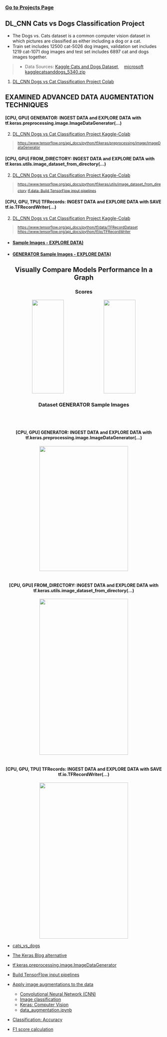 ### [Go to Projects Page](https://github.com/celik-muhammed/15P-Deep-Learning-Projects-with-Python/blob/master/README.md)

## DL_CNN Cats vs Dogs Classification Project
- The Dogs vs. Cats dataset is a common computer vision dataset in which pictures are classified as either including a dog or a cat.
- Train set includes 12500 cat-5026 dog images, validation set includes 1219 cat-1071 dog images and test set includes 6897 cat and dogs images together.
>- Data Sources: [Kaggle Cats and Dogs Dataset](https://www.kaggle.com/c/dogs-vs-cats/data), &nbsp;&nbsp; [microsoft kagglecatsanddogs_5340.zip](https://www.microsoft.com/en-us/download/details.aspx?id=54765)   
1. [DL_CNN Dogs vs Cat Classification Project Colab](./01-Cats-vs-Dogs-ImageDataGenerator/CNN_Project_Image_Classification_with_CNN_(catdogclassifier)_Student.ipynb)

## EXAMINED ADVANCED DATA AUGMENTATION TECHNIQUES

#### [CPU, GPU] GENERATOR: INGEST DATA and EXPLORE DATA with tf.keras.preprocessing.image.ImageDataGenerator(...)
2. [DL_CNN Dogs vs Cat Classification Project Kaggle-Colab](./01-Cats-vs-Dogs-ImageDataGenerator/README.md)
> <sub>https://www.tensorflow.org/api_docs/python/tf/keras/preprocessing/image/ImageDataGenerator</sub> 

#### [CPU, GPU] FROM_DIRECTORY: INGEST DATA and EXPLORE DATA with tf.keras.utils.image_dataset_from_directory(...)
2. [DL_CNN Dogs vs Cat Classification Project Kaggle-Colab](./02-Cats-vs-Dogs-image_dataset_from_directory/README.md)
> <sub>https://www.tensorflow.org/api_docs/python/tf/keras/utils/image_dataset_from_directory</sub>
> <sub>[tf.data: Build TensorFlow input pipelines](https://www.tensorflow.org/guide/data)</sub>

#### [CPU, GPU, TPU] TFRecords: INGEST DATA and EXPLORE DATA with SAVE tf.io.TFRecordWriter(...)
2. [DL_CNN Dogs vs Cat Classification Project Kaggle-Colab](./03-Cats-vs-Dogs-TFRecordWriter/README.md)
> <sub>https://www.tensorflow.org/api_docs/python/tf/data/TFRecordDataset</sub>
> <sub>https://www.tensorflow.org/api_docs/python/tf/io/TFRecordWriter</sub>

- #### [Sample Images - EXPLORE DATA)](README.md#Dataset-Sample-Images)
- #### [GENERATOR Sample Images - EXPLORE DATA)](README.md#Dataset-GENERATOR)

<div align='center'>
    
## Visually Compare Models Performance In a Graph    
<h3>Scores</h3>
<img src='https://i.ibb.co/k0Ncjh3/download.png' alt='' width=45%, height=300> 
<img src='https://i.ibb.co/SVSZ1kL/download.png' alt='' width=45%, height=300>  

<h3>Dataset GENERATOR Sample Images</h3>
<br> <br>  

#### [CPU, GPU] GENERATOR: INGEST DATA and EXPLORE DATA with tf.keras.preprocessing.image.ImageDataGenerator(...)  
<img src='https://i.ibb.co/tmW6bsn/download.png' alt='' width=75%, height=400>
<br> <br>   

#### [CPU, GPU] FROM_DIRECTORY: INGEST DATA and EXPLORE DATA with tf.keras.utils.image_dataset_from_directory(...) 
<img src='https://i.ibb.co/yf10zh0/download.png' alt='' width=75%, height=500>
<br> <br>  

#### [CPU, GPU, TPU] TFRecords: INGEST DATA and EXPLORE DATA with SAVE tf.io.TFRecordWriter(...)  
<img src='https://i.ibb.co/0sFSYML/download.png' alt='' width=75%, height=500>
</div>





- [cats_vs_dogs](https://www.tensorflow.org/datasets/catalog/cats_vs_dogs)
- [The Keras Blog alternative](https://blog.keras.io/building-powerful-image-classification-models-using-very-little-data.html)
- [tf.keras.preprocessing.image.ImageDataGenerator](https://www.tensorflow.org/api_docs/python/tf/keras/preprocessing/image/ImageDataGenerator)
- [Build TensorFlow input pipelines](https://www.tensorflow.org/guide/data)
- [Apply image augmentations to the data](https://www.tensorflow.org/hub/tutorials/cropnet_on_device)

    - [Convolutional Neural Network (CNN)](https://www.tensorflow.org/tutorials/images/cnn)
    - [Image classification](https://www.tensorflow.org/tutorials/images/classification)
    - [Keras: Computer Vision](https://keras.io/examples/vision/)
    - [data_augmentation.ipynb](https://colab.research.google.com/github/tensorflow/docs/blob/master/site/en/tutorials/images/data_augmentation.ipynb#scrollTo=pkTRazeVRwDe)
  
 - [Classification: Accuracy](https://developers.google.com/machine-learning/crash-course/classification/accuracy#:~:text=Accuracy%20is%20one%20metric%20for,predictions%20Total%20number%20of%20predictions)
 - [F1 score calculation](https://hasty.ai/docs/mp-wiki/metrics/f-beta-score)
